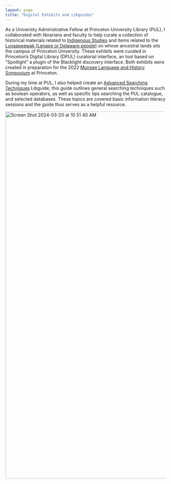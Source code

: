 ```yaml
---
layout: page
title: "Digital Exhibits and Libguides" 
---
```

As a Univeristy Administrative Fellow at Princeton University Library (PUL), I collaborated with librarians and faculty to help curate a collection of historical materials related to [Indigenous Studies](https://dpul.princeton.edu/indigenous-cultures) and items related to the [Lunaapeewak (Lenape or Delaware people)](https://dpul.princeton.edu/lenape) on whose ancestral lands sits the campus of Princeton University. These exhibits were curated in Princeton’s Digital Library (DPUL) curatorial interface, an tool based on "Spotlight" a plugin of the Blacklight discovery interface. Both exhibits were created in preparation for the 2022 [Munsee Language and History Symposium](https://indigenous.princeton.edu/events/munsee-language-history-symposium) at Princeton.

During my time at PUL, I also helped create an [Advanced Searching Techniques](https://libguides.princeton.edu/advancedsearch) Libguide; this guide outlines general searching techniques such as boolean operators, as well as specific tips searching the PUL catalogue, and selected databases. These topics are covered basic information literacy sessions and the guide thus serves as a helpful resource. 

<img width="1150" alt="Screen Shot 2024-03-20 at 10 51 40 AM" src="https://github.com/evandttr/evandttr.github.io/assets/120140116/10a51d9f-625e-4243-8490-7d1254641391">


